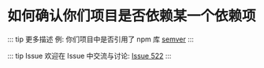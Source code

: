 # 如何确认你们项目是否依赖某一个依赖项

::: tip 更多描述 
 例: 你们项目中是否引用了 npm 库 [semver](https://npm.devtool.tech/semver) 
::: 

::: tip Issue 
 欢迎在 Issue 中交流与讨论: [Issue 522](https://github.com/shfshanyue/Daily-Question/issues/522) 
:::




